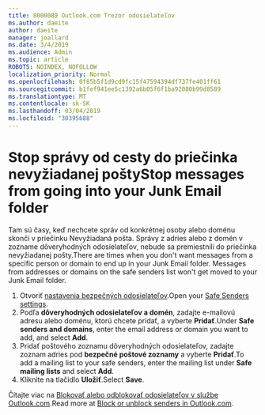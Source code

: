 ```yaml
---
title: 8000089 Outlook.com Trezor odosielateľov
ms.author: daeite
author: daeite
manager: joallard
ms.date: 3/4/2019
ms.audience: Admin
ms.topic: article
ROBOTS: NOINDEX, NOFOLLOW
localization_priority: Normal
ms.openlocfilehash: 0f85b5f1d9cd9fc15f47594394df737fe401ff61
ms.sourcegitcommit: b1fef941ee5c1392a6b05f6f1ba92080b99d8589
ms.translationtype: MT
ms.contentlocale: sk-SK
ms.lasthandoff: 03/04/2019
ms.locfileid: "30395688"
---
```

# <a name="stop-messages-from-going-into-your-junk-email-folder"></a><span data-ttu-id="55ab3-102">Stop správy od cesty do priečinka nevyžiadanej pošty</span><span class="sxs-lookup"><span data-stu-id="55ab3-102">Stop messages from going into your Junk Email folder</span></span>

<span data-ttu-id="55ab3-p101">Tam sú časy, keď nechcete správ od konkrétnej osoby alebo doménu skončí v priečinku Nevyžiadaná pošta. Správy z adries alebo z domén v zozname dôveryhodných odosielateľov, nebude sa premiestnili do priečinka nevyžiadanej pošty.</span><span class="sxs-lookup"><span data-stu-id="55ab3-p101">There are times when you don't want messages from a specific person or domain to end up in your Junk Email folder. Messages from addresses or domains on the safe senders list won't get moved to your Junk Email folder.</span></span>

1. <span data-ttu-id="55ab3-105">Otvoriť [nastavenia bezpečných odosielateľov](https://go.microsoft.com/fwlink/?linkid=2035804).</span><span class="sxs-lookup"><span data-stu-id="55ab3-105">Open your [Safe Senders settings](https://go.microsoft.com/fwlink/?linkid=2035804).</span></span>
2. <span data-ttu-id="55ab3-106">Podľa **dôveryhodných odosielateľov a domén**, zadajte e-mailovú adresu alebo doménu, ktorú chcete pridať, a vyberte **Pridať**.</span><span class="sxs-lookup"><span data-stu-id="55ab3-106">Under **Safe senders and domains**, enter the email address or domain you want to add, and select **Add**.</span></span>
3. <span data-ttu-id="55ab3-107">Pridať poštového zoznamu dôveryhodných odosielateľov, zadajte zoznam adries pod **bezpečné poštové zoznamy** a vyberte **Pridať**.</span><span class="sxs-lookup"><span data-stu-id="55ab3-107">To add a mailing list to your safe senders, enter the mailing list under **Safe mailing lists** and select **Add**.</span></span>
4. <span data-ttu-id="55ab3-108">Kliknite na tlačidlo **Uložiť**.</span><span class="sxs-lookup"><span data-stu-id="55ab3-108">Select **Save**.</span></span>

<span data-ttu-id="55ab3-109">Čítajte viac na [Blokovať alebo odblokovať odosielateľov v službe Outlook.com](https://support.office.com/article/afba1c94-77bb-4f50-8b85-057cf52f4d5e).</span><span class="sxs-lookup"><span data-stu-id="55ab3-109">Read more at [Block or unblock senders in Outlook.com](https://support.office.com/article/afba1c94-77bb-4f50-8b85-057cf52f4d5e).</span></span>
